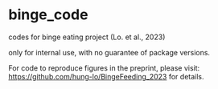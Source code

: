 # binge_code
codes for binge eating project (Lo. et al., 2023)

only for internal use, with no guarantee of package versions. 

For code to reproduce figures in the preprint, please visit:
https://github.com/hung-lo/BingeFeeding_2023
for details. 
